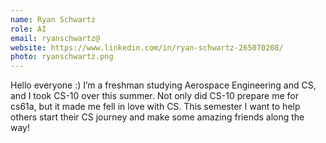 ```yaml
---
name: Ryan Schwartz
role: AI
email: ryanschwartz@
website: https://www.linkedin.com/in/ryan-schwartz-265070208/
photo: ryanschwartz.png
---
```

Hello everyone :) I’m a freshman studying Aerospace Engineering and CS, and I took CS-10 over this summer. Not only did CS-10 prepare me for cs61a, but it made me fell in love with CS. This semester I want to help others start their CS journey and make some amazing friends along the way!
